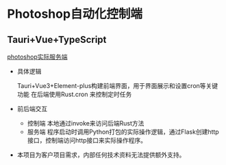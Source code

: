 # Photoshop自动化控制端

## Tauri+Vue+TypeScript ## 

[photoshop实际服务端](https://github.com/WuDuKangBaZi/photoshop-server)

- 具体逻辑 

    Tauri+Vue3+Element-plus构建前端界面，用于界面展示和设置cron等关键功能
    在后端使用Rust.cron 来控制定时任务
    
- 前后端交互
    - 控制端
        本地通过invoke来访问后端Rust方法
    - 服务端
        程序启动时调用Python打包的实际操作逻辑，通过Flask创建http接口，控制端访问http接口来实际操作程序。

- 本项目为客户项目需求，内部任何技术资料无法提供额外支持。